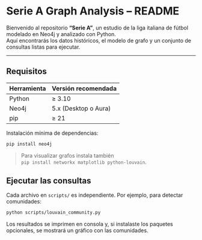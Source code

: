 # Serie A Graph Analysis – README

Bienvenido al repositorio **“Serie A”**, un estudio de la liga italiana de fútbol modelado en Neo4j y analizado con Python.  
Aquí encontrarás los datos históricos, el modelo de grafo y un conjunto de consultas listas para ejecutar.

---

## Requisitos

| Herramienta | Versión recomendada |
|-------------|--------------------|
| Python      | ≥ 3.10             |
| Neo4j       | 5.x (Desktop o Aura) |
| pip         | ≥ 21               |

Instalación mínima de dependencias:

```bash
pip install neo4j
```

> Para visualizar grafos instala también  
> `pip install networkx matplotlib python-louvain`.

## Ejecutar las consultas

Cada archivo en `scripts/` es independiente. Por ejemplo, para detectar comunidades:

```bash
python scripts/louvain_community.py
```

Los resultados se imprimen en consola y, si instalaste los paquetes opcionales, se mostrará un gráfico con las comunidades.
